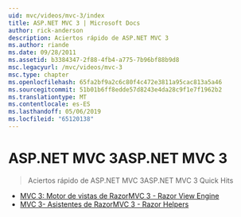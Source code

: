 ```yaml
---
uid: mvc/videos/mvc-3/index
title: ASP.NET MVC 3 | Microsoft Docs
author: rick-anderson
description: Aciertos rápido de ASP.NET MVC 3
ms.author: riande
ms.date: 09/28/2011
ms.assetid: b3384347-2f88-4fb4-a775-7b96bf88b9d8
msc.legacyurl: /mvc/videos/mvc-3
msc.type: chapter
ms.openlocfilehash: 65fa2bf9a2c6c80f4c472e3811a95cac813a5a46
ms.sourcegitcommit: 51b01b6ff8edde57d8243e4da28c9f1e7f1962b2
ms.translationtype: MT
ms.contentlocale: es-ES
ms.lasthandoff: 05/06/2019
ms.locfileid: "65120138"
---
```

# <a name="aspnet-mvc-3"></a><span data-ttu-id="7fb16-103">ASP.NET MVC 3</span><span class="sxs-lookup"><span data-stu-id="7fb16-103">ASP.NET MVC 3</span></span>

> <span data-ttu-id="7fb16-104">Aciertos rápido de ASP.NET MVC 3</span><span class="sxs-lookup"><span data-stu-id="7fb16-104">ASP.NET MVC 3 Quick Hits</span></span>

- [<span data-ttu-id="7fb16-105">MVC 3: Motor de vistas de Razor</span><span class="sxs-lookup"><span data-stu-id="7fb16-105">MVC 3 - Razor View Engine</span></span>](mvc-3-razor-view-engine.md)
- [<span data-ttu-id="7fb16-106">MVC 3- Asistentes de Razor</span><span class="sxs-lookup"><span data-stu-id="7fb16-106">MVC 3 - Razor Helpers</span></span>](mvc-3-razor-helpers.md)
